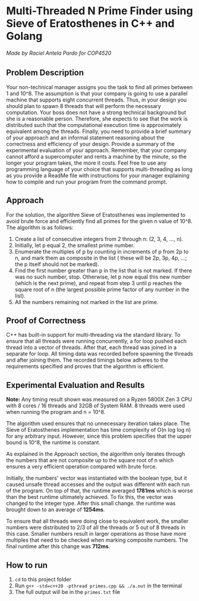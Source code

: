 # Multi-Threaded N Prime Finder using Sieve of Eratosthenes in C++ and Golang

###### Made by Raciel Antela Pardo for COP4520

## Problem Description

Your non-technical manager assigns you the task to find all primes between 1 and
10^8. The assumption is that your company is going to use a parallel machine that
supports eight concurrent threads. Thus, in your design you should plan to spawn 8
threads that will perform the necessary computation. Your boss does not have a strong
technical background but she is a reasonable person. Therefore, she expects to see that
the work is distributed such that the computational execution time is approximately
equivalent among the threads. Finally, you need to provide a brief summary of your
approach and an informal statement reasoning about the correctness and efficiency of
your design. Provide a summary of the experimental evaluation of your approach.
Remember, that your company cannot afford a supercomputer and rents a machine by
the minute, so the longer your program takes, the more it costs. Feel free to use any
programming language of your choice that supports multi-threading as long as you
provide a ReadMe file with instructions for your manager explaining how to compile and
run your program from the command prompt.

## Approach

For the solution, the algorithm Sieve of Eratosthenes was implemented to avoid brute force and efficiently find all
primes for the given n value of 10^8. The algorithm is as follows:

1. Create a list of consecutive integers from 2 through n: (2, 3, 4, ..., n).
2. Initially, let p equal 2, the smallest prime number.
3. Enumerate the multiples of p by counting in increments of p from 2p to n, and mark them as composite in the list (
   these will be 2p, 3p, 4p, ...; the p itself should not be marked).
4. Find the first number greater than p in the list that is not marked. If there was no such number, stop. Otherwise,
   let p now equal this new number (which is the next prime), and repeat from step 3 until p reaches the square root of
   n (the largest possible prime factor of any number in the list).
5. All the numbers remaining not marked in the list are prime.

## Proof of Correctness

C++ has built-in support for multi-threading via the standard library. To ensure that all threads were running
concurrently, a for loop pushed each thread into a vector of threads. After that, each thread was joined in a separate for loop.
All timing data was recorded before spawning the threads and after joining them. The recorded timings below adheres to the requirements specified
and proves that the algorithm is efficient.

## Experimental Evaluation and Results

**Note:** Any timing result shown was measured on a Ryzen 5800X Zen 3 CPU with 8 cores / 16 threads and 32GB of System
RAM. 8 threads were used when running the program and n = 10^8.

The algorithm used ensures that no unnecessary iteration takes place. The Sieve of Eratosthenes implementation has
time complexity of O(n log log n) for any arbitrary input. However, since this problem specifies that the upper bound is
10^8, the runtime is constant.

As explained in the Approach section, the algorithm only iterates through the numbers that are not composite up to the
square root of n which ensures a very efficient operation compared with brute force.

Initially, the numbers' vector was instantiated with the boolean type, but it caused unsafe thread
accesses and the output was different with each run of the program. On top of that, the runtime averaged **1781ms**
which is worse than the best runtime ultimately achieved. To fix this, the vector was changed to the integer type. After
this small change. the runtime was brought down to an average of **1254ms**.

To ensure that all threads were doing close to equivalent work, the smaller numbers were distributed to 2/3 of all the
threads or 5 out of 8 threads in this case. Smaller numbers result in larger operations as those have more multiples
that need to be checked when marking composite numbers. The final runtime after this change was **712ms**.

## How to run

1. `cd` to this project folder
2. Run `g++ -std=c++20 -pthread primes.cpp && ./a.out` in the terminal
3. The full output will be in the `primes.txt` file
